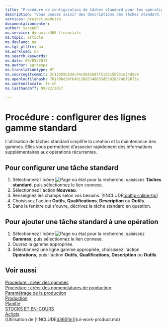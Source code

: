```yaml
---
title: "Procédure de configuration de tâches standard pour les opérations | Microsoft Docs"
description: "Vous pouvez saisir des descriptions des tâches standard."
services: project-madeira
documentationcenter: 
author: SorenGP
ms.service: dynamics365-financials
ms.topic: article
ms.devlang: na
ms.tgt_pltfrm: na
ms.workload: na
ms.search.keywords: 
ms.date: 09/05/2017
ms.author: sgroespe
ms.translationtype: HT
ms.sourcegitcommit: 2c13559bb3dc44cdb61697f5135c5b931e34d2a8
ms.openlocfilehash: 78170bd2bf64b110d5346855d5592837abf2b73e
ms.contentlocale: fr-ch
ms.lasthandoff: 09/22/2017

---
```

# <a name="how-to-set-up-standard-routing-lines"></a>Procédure : configurer des lignes gamme standard
L'utilisation de tâches standard simplifie la création et la maintenance des gammes. Elles vous permettent d'associer rapidement des informations supplémentaires aux opérations récurrentes.

## <a name="to-set-up-a-standard-task"></a>Pour configurer une tâche standard
1. Sélectionnez l'icône ![Page ou état pour la recherche](media/ui-search/search_small.png "Page ou état pour la recherche"), saisissez **Tâches standard**, puis sélectionnez le lien connexe.
2. Sélectionnez l'action **Nouveau**.
3. Renseignez les champs selon vos besoins. [!INCLUDE[tooltip-inline-tip](includes/tooltip-inline-tip_md.md)]
4. Choisissez l'action **Outils**, **Qualifications**, **Description** ou **Outils**.
5. Dans la fenêtre qui s'ouvre, décrivez la tâche standard en question.

## <a name="to-add-a-standard-task-to-an-operation"></a>Pour ajouter une tâche standard à une opération
1. Sélectionnez l'icône ![Page ou état pour la recherche](media/ui-search/search_small.png "Page ou état pour la recherche"), saisissez **Gammes**, puis sélectionnez le lien connexe.
2. Ouvrez la gamme appropriée.
3. Sélectionnez une ligne gamme appropriée, choisissez l'action **Opérations**, puis l'action **Outils**, **Qualifications**, **Description** ou **Outils**.

## <a name="see-also"></a>Voir aussi  
[Procédure : créer des gammes](production-how-to-create-routings.md)  
[Procédure : créer des nomenclatures de production](production-how-to-create-production-boms.md)     
[Paramétrage de la production](production-configure-production-processes.md)   
[Production](production-manage-manufacturing.md)    
[Planifié](production-planning.md)   
[STOCKS ET EN-COURS](inventory-manage-inventory.md)  
[Achats](purchasing-manage-purchasing.md)  
[Utilisation de [!INCLUDE[d365fin](includes/d365fin_md.md)]](ui-work-product.md)  


